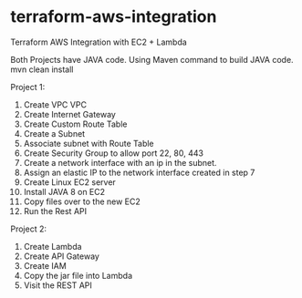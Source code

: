 # terraform-aws-integration
Terraform AWS Integration with EC2 + Lambda

Both Projects have JAVA code. Using Maven command to build JAVA code. 
mvn clean install

Project 1:
1. Create VPC VPC
2. Create Internet Gateway 
3. Create Custom Route Table 
4. Create a Subnet
5. Associate subnet with Route Table
6. Create Security Group to allow port 22, 80, 443
7. Create a network interface with an ip in the subnet. 
8. Assign an elastic IP to the network interface created in step 7
9. Create Linux EC2 server
10. Install JAVA 8 on EC2
11. Copy files over to the new EC2
12. Run the Rest API


Project 2:
1. Create Lambda 
2. Create API Gateway
3. Create IAM
4. Copy the jar file into Lambda
5. Visit the REST API
